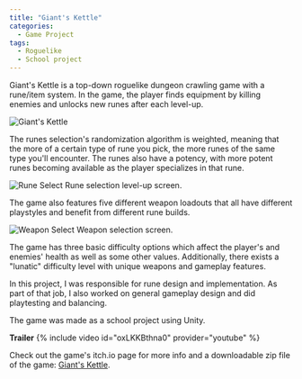 ```yaml
---
title: "Giant's Kettle"
categories:
  - Game Project
tags:
  - Roguelike
  - School project
---
```


Giant's Kettle is a top-down roguelike dungeon crawling game with a rune/item system. In the game, the player finds equipment by killing enemies and unlocks new runes after each level-up.

![Giant's Kettle]({{site.url}}{{site.baseurl}}/assets/images/giants-kettle.png)

The runes selection's randomization algorithm is weighted, meaning that the more of a certain type of rune you pick, the more runes of the same type you'll encounter. The runes also have a potency, with more potent runes becoming available as the player specializes in that rune.

![Rune Select]({{site.url}}{{site.baseurl}}/assets/images/gk-runes.png)
Rune selection level-up screen.

The game also features five different weapon loadouts that all have different playstyles and benefit from different rune builds.

![Weapon Select]({{site.url}}{{site.baseurl}}/assets/images/gk-weapons.png)
Weapon selection screen.

The game has three basic difficulty options which affect the player's and enemies' health as well as some other values. Additionally, there exists a "lunatic" difficulty level with unique weapons and gameplay features.

In this project, I was responsible for rune design and implementation. As part of that job, I also worked on general gameplay design and did playtesting and balancing.

The game was made as a school project using Unity.

**Trailer**
{% include video id="oxLKKBthna0" provider="youtube" %}

Check out the game's itch.io page for more info and a downloadable zip file of the game: [Giant's Kettle][website].

[website]: https://kaarlagd.itch.io/giants-kettle
